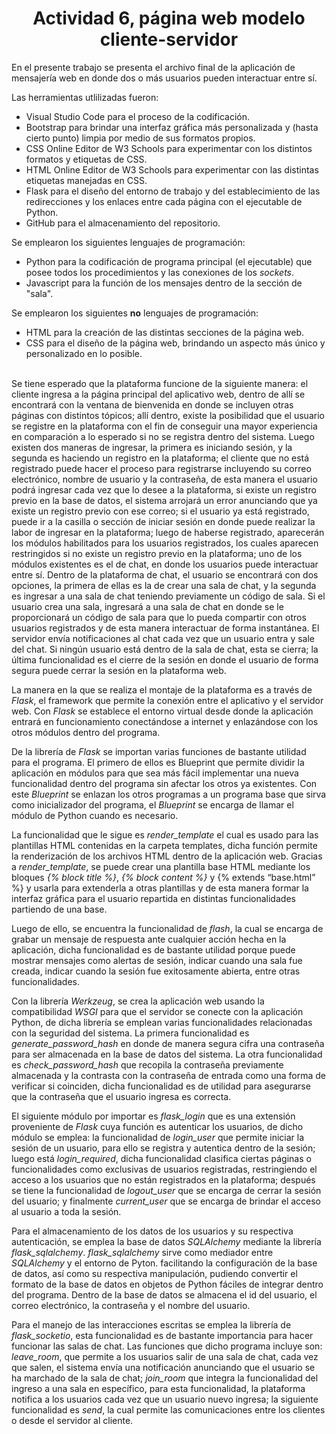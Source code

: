 <h1 style="text-align: center;">Actividad 6, p&aacute;gina web modelo cliente-servidor</h1>
<p>En el presente trabajo se presenta el archivo final de la aplicaci&oacute;n de mensajer&iacute;a web en donde dos o m&aacute;s usuarios pueden interactuar entre s&iacute;.</p>
<p>Las herramientas utlilizadas fueron:</p>
<ul>
<li>Visual Studio Code para el proceso de la codificaci&oacute;n.</li>
<li>Bootstrap para brindar una interfaz gr&aacute;fica m&aacute;s personalizada y (hasta cierto punto) limpia por medio de sus formatos propios.</li>
<li>CSS Online Editor de W3 Schools para experimentar con los distintos formatos y etiquetas de CSS.</li>
<li>HTML Online Editor de W3 Schools para experimentar con las distintas etiquetas manejadas en CSS.</li>
<li>Flask para el dise&ntilde;o del entorno de trabajo y del establecimiento de las redirecciones y los enlaces entre cada p&aacute;gina con el ejecutable de Python.</li>
<li>GitHub para el almacenamiento del repositorio.</li>
</ul>
<p>Se emplearon los siguientes lenguajes de programaci&oacute;n:</p>
<ul>
<li>Python para la codificaci&oacute;n de programa principal (el ejecutable) que posee todos los procedimientos y las conexiones de los <em>sockets</em>.</li>
<li>Javascript para la funci&oacute;n de los mensajes dentro de la secci&oacute;n de "sala".</li>
</ul>
<p>Se emplearon los siguientes <strong>no</strong> lenguajes de programaci&oacute;n:</p>
<ul>
<li>HTML para la creaci&oacute;n de las distintas secciones de la p&aacute;gina web.</li>
<li>CSS para el dise&ntilde;o de la p&aacute;gina web, brindando un aspecto m&aacute;s &uacute;nico y personalizado en lo posible.<br /><br /></li>
</ul>
<p>Se tiene esperado que la plataforma funcione de la siguiente manera: el cliente ingresa a la p&aacute;gina principal del aplicativo web, dentro de all&iacute; se encontrar&aacute; con la ventana de bienvenida en donde se incluyen otras p&aacute;ginas con distintos t&oacute;picos; all&iacute; dentro, existe la posibilidad que el usuario se registre en la plataforma con el fin de conseguir una mayor experiencia en comparaci&oacute;n a lo esperado si no se registra dentro del sistema. Luego existen dos maneras de ingresar, la primera es iniciando sesi&oacute;n, y la segunda es haciendo un registro en la plataforma; el cliente que no est&aacute; registrado puede hacer el proceso para registrarse incluyendo su correo electr&oacute;nico, nombre de usuario y la contrase&ntilde;a, de esta manera el usuario podr&aacute; ingresar cada vez que lo desee a la plataforma, si existe un registro previo en la base de datos, el sistema arrojar&aacute; un error anunciando que ya existe un registro previo con ese correo; si el usuario ya est&aacute; registrado, puede ir a la casilla o secci&oacute;n de iniciar sesi&oacute;n en donde puede realizar la labor de ingresar en la plataforma; luego de haberse registrado, aparecer&aacute;n los m&oacute;dulos habilitados para los usuarios registrados, los cuales aparecen restringidos si no existe un registro previo en la plataforma; uno de los m&oacute;dulos existentes es el de chat, en donde los usuarios puede interactuar entre s&iacute;. Dentro de la plataforma de chat, el usuario se encontrar&aacute; con dos opciones, la primera de ellas es la de crear una sala de chat, y la segunda es ingresar a una sala de chat teniendo previamente un c&oacute;digo de sala. Si el usuario crea una sala, ingresar&aacute; a una sala de chat en donde se le proporcionar&aacute; un c&oacute;digo de sala para que lo pueda compartir con otros usuarios registrados y de esta manera interactuar de forma instant&aacute;nea. El servidor env&iacute;a notificaciones al chat cada vez que un usuario entra y sale del chat. Si ning&uacute;n usuario est&aacute; dentro de la sala de chat, esta se cierra; la &uacute;ltima funcionalidad es el cierre de la sesi&oacute;n en donde el usuario de forma segura puede cerrar la sesi&oacute;n en la plataforma web.</p>
<p>La manera en la que se realiza el montaje de la plataforma es a trav&eacute;s de <em>Flask</em>, el framework que permite la conexi&oacute;n entre el aplicativo y el servidor web. Con <em>Flask</em> se establece el entorno virtual desde donde la aplicaci&oacute;n entrar&aacute; en funcionamiento conect&aacute;ndose a internet y enlaz&aacute;ndose con los otros m&oacute;dulos dentro del programa.</p>
<p>De la librer&iacute;a de <em>Flask</em> se importan varias funciones de bastante utilidad para el programa. El primero de ellos es Blueprint que permite dividir la aplicaci&oacute;n en m&oacute;dulos para que sea m&aacute;s f&aacute;cil implementar una nueva funcionalidad dentro del programa sin afectar los otros ya existentes. Con este <em>Blueprint</em> se enlazan los otros programas a un programa base que sirva como inicializador del programa, el <em>Blueprint</em> se encarga de llamar el m&oacute;dulo de Python cuando es necesario.</p>
<p>La funcionalidad que le sigue es <em>render_template</em> el cual es usado para las plantillas HTML contenidas en la carpeta templates, dicha funci&oacute;n permite la renderizaci&oacute;n de los archivos HTML dentro de la aplicaci&oacute;n web. Gracias a <em>render_template</em>, se puede crear una plantilla base HTML mediante los bloques <em>{% block title %}</em>, <em>{% block content %}</em> y {% extends &ldquo;base.html&rdquo; %} y usarla para extenderla a otras plantillas y de esta manera formar la interfaz gr&aacute;fica para el usuario repartida en distintas funcionalidades partiendo de una base.</p>
<p>Luego de ello, se encuentra la funcionalidad de <em>flash</em>, la cual se encarga de grabar un mensaje de respuesta ante cualquier acci&oacute;n hecha en la aplicaci&oacute;n, dicha funcionalidad es de bastante utilidad porque puede mostrar mensajes como alertas de sesi&oacute;n, indicar cuando una sala fue creada, indicar cuando la sesi&oacute;n fue exitosamente abierta, entre otras funcionalidades.</p>
<p>Con la librer&iacute;a <em>Werkzeug</em>, se crea la aplicaci&oacute;n web usando la compatibilidad <em>WSGI</em> para que el servidor se conecte con la aplicaci&oacute;n Python, de dicha librer&iacute;a se emplean varias funcionalidades relacionadas con la seguridad del sistema. La primera funcionalidad es <em>generate_password_hash</em> en donde de manera segura cifra una contrase&ntilde;a para ser almacenada en la base de datos del sistema. La otra funcionalidad es <em>check_password_hash</em> que recopila la contrase&ntilde;a previamente almacenada y la contrasta con la contrase&ntilde;a de entrada como una forma de verificar si coinciden, dicha funcionalidad es de utilidad para asegurarse que la contrase&ntilde;a que el usuario ingresa es correcta.</p>
<p>El siguiente m&oacute;dulo por importar es <em>flask_login</em> que es una extensi&oacute;n proveniente de <em>Flask</em> cuya funci&oacute;n es autenticar los usuarios, de dicho m&oacute;dulo se emplea: la funcionalidad de <em>login_user</em> que permite iniciar la sesi&oacute;n de un usuario, para ello se registra y autentica dentro de la sesi&oacute;n; luego est&aacute; <em>login_required</em>, dicha funcionalidad clasifica ciertas p&aacute;ginas o funcionalidades como exclusivas de usuarios registradas, restringiendo el acceso a los usuarios que no est&aacute;n registrados en la plataforma; despu&eacute;s se tiene la funcionalidad de <em>logout_user</em> que se encarga de cerrar la sesi&oacute;n del usuario; y finalmente <em>current_user</em> que se encarga de brindar el acceso al usuario a toda la sesi&oacute;n.</p>
<p>Para el almacenamiento de los datos de los usuarios y su respectiva autenticaci&oacute;n, se emplea la base de datos <em>SQLAlchemy</em> mediante la librer&iacute;a <em>flask_sqlalchemy</em>. <em>flask_sqlalchemy</em> sirve como mediador entre <em>SQLAlchemy</em> y el entorno de Pyton. facilitando la configuraci&oacute;n de la base de datos, as&iacute; como su respectiva manipulaci&oacute;n, pudiendo convertir el formato de la base de datos en objetos de Python f&aacute;ciles de integrar dentro del programa. Dentro de la base de datos se almacena el id del usuario, el correo electr&oacute;nico, la contrase&ntilde;a y el nombre del usuario.</p>
<p>Para el manejo de las interacciones escritas se emplea la librer&iacute;a de <em>flask_socketio</em>, esta funcionalidad es de bastante importancia para hacer funcionar las salas de chat. Las funciones que dicho programa incluye son: <em>leave_room</em>, que permite a los usuarios salir de una sala de chat, cada vez que salen, el sistema env&iacute;a una notificaci&oacute;n anunciando que el usuario se ha marchado de la sala de chat; <em>join_room</em> que integra la funcionalidad del ingreso a una sala en espec&iacute;fico, para esta funcionalidad, la plataforma notifica a los usuarios cada vez que un usuario nuevo ingresa; la siguiente funcionalidad es <em>send</em>, la cual permite las comunicaciones entre los clientes o desde el servidor al cliente.</p>
